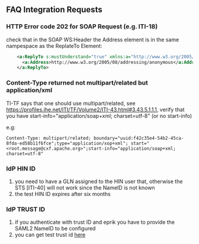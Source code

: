 ## FAQ Integration Requests

### HTTP Error code 202 for SOAP Request (e.g. ITI-18)

check that in the SOAP WS:Header the Address element is in the same nampespace as the ReplateTo Element:

```xml
    <a:ReplyTo s:mustUnderstand="true" xmlns:a="http://www.w3.org/2005/08/addressing">
      <a:Address>http://www.w3.org/2005/08/addressing/anonymous</a:Address>
    </a:ReplyTo>
```

### Content-Type returned not multipart/related but application/xml 

TI-TF says that one should use multipart/related, see https://profiles.ihe.net/ITI/TF/Volume2/ITI-43.html#3.43.5.1.1.1, verify that you have start-info="application/soap+xml; charset=utf-8" (or no start-info)

e.g:

```
Content-Type: multipart/related; boundary="uuid:f42c35e4-54b2-45ca-8fda-ed58b11f6fce";type="application/xop+xml"; start=" <root.message@cxf.apache.org>";start-info="application/soap+xml; charset=utf-8"
```

### IdP HIN ID

1. you need to have a GLN assigned to the HIN user that, otherwise the STS [ITI-40] will not work since the NameID is not known
2. the test HIN ID expires after six months

### IdP TRUST ID

1. if you authenticate with trust ID and eprik you have to provide the SAML2 NameID to be configured
2. you can get test trust id [here](https://register-int.trustid.ch/trustid)